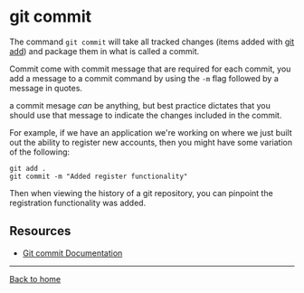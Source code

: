 # git commit

The command `git commit` will take all tracked changes (items added with [git add](./ADD.md)) and package them in what is called a commit.

Commit come with commit message that are required for each commit, you add a message to a commit command by using the  `-m` flag followed by a message in quotes.

a commit mesage _can_ be anything, but best practice dictates that you should use that message to indicate the changes included in the commit.

For example, if we have an application we're working on where we just built out the ability to register new accounts, then you might have some variation of the following:

```
git add .
git commit -m "Added register functionality"
```

Then when viewing the history of a git repository, you can pinpoint the registration functionality was added.

## Resources

- [Git commit Documentation](https://git-scm.com/docs/git-commit)

---

[Back to home](../README.md)